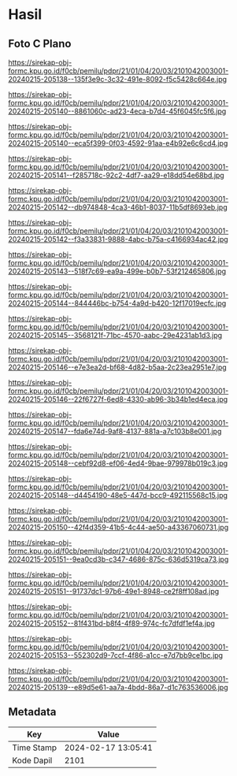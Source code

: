 # Hasil

## Foto C Plano

https://sirekap-obj-formc.kpu.go.id/f0cb/pemilu/pdpr/21/01/04/20/03/2101042003001-20240215-205138--135f3e9c-3c32-491e-8092-f5c5428c664e.jpg

https://sirekap-obj-formc.kpu.go.id/f0cb/pemilu/pdpr/21/01/04/20/03/2101042003001-20240215-205140--8861060c-ad23-4eca-b7d4-45f6045fc5f6.jpg

https://sirekap-obj-formc.kpu.go.id/f0cb/pemilu/pdpr/21/01/04/20/03/2101042003001-20240215-205140--eca5f399-0f03-4592-91aa-e4b92e6c6cd4.jpg

https://sirekap-obj-formc.kpu.go.id/f0cb/pemilu/pdpr/21/01/04/20/03/2101042003001-20240215-205141--f285718c-92c2-4df7-aa29-e18dd54e68bd.jpg

https://sirekap-obj-formc.kpu.go.id/f0cb/pemilu/pdpr/21/01/04/20/03/2101042003001-20240215-205142--db974848-4ca3-46b1-8037-11b5df8693eb.jpg

https://sirekap-obj-formc.kpu.go.id/f0cb/pemilu/pdpr/21/01/04/20/03/2101042003001-20240215-205142--f3a33831-9888-4abc-b75a-c4166934ac42.jpg

https://sirekap-obj-formc.kpu.go.id/f0cb/pemilu/pdpr/21/01/04/20/03/2101042003001-20240215-205143--518f7c69-ea9a-499e-b0b7-53f212465806.jpg

https://sirekap-obj-formc.kpu.go.id/f0cb/pemilu/pdpr/21/01/04/20/03/2101042003001-20240215-205144--844446bc-b754-4a9d-b420-12f17019ecfc.jpg

https://sirekap-obj-formc.kpu.go.id/f0cb/pemilu/pdpr/21/01/04/20/03/2101042003001-20240215-205145--3568121f-71bc-4570-aabc-29e4231ab1d3.jpg

https://sirekap-obj-formc.kpu.go.id/f0cb/pemilu/pdpr/21/01/04/20/03/2101042003001-20240215-205146--e7e3ea2d-bf68-4d82-b5aa-2c23ea2951e7.jpg

https://sirekap-obj-formc.kpu.go.id/f0cb/pemilu/pdpr/21/01/04/20/03/2101042003001-20240215-205146--22f6727f-6ed8-4330-ab96-3b34b1ed4eca.jpg

https://sirekap-obj-formc.kpu.go.id/f0cb/pemilu/pdpr/21/01/04/20/03/2101042003001-20240215-205147--fda6e74d-9af8-4137-881a-a7c103b8e001.jpg

https://sirekap-obj-formc.kpu.go.id/f0cb/pemilu/pdpr/21/01/04/20/03/2101042003001-20240215-205148--cebf92d8-ef06-4ed4-9bae-979978b019c3.jpg

https://sirekap-obj-formc.kpu.go.id/f0cb/pemilu/pdpr/21/01/04/20/03/2101042003001-20240215-205148--d4454190-48e5-447d-bcc9-492115568c15.jpg

https://sirekap-obj-formc.kpu.go.id/f0cb/pemilu/pdpr/21/01/04/20/03/2101042003001-20240215-205150--42f4d359-41b5-4c44-ae50-a43367060731.jpg

https://sirekap-obj-formc.kpu.go.id/f0cb/pemilu/pdpr/21/01/04/20/03/2101042003001-20240215-205151--9ea0cd3b-c347-4686-875c-636d5319ca73.jpg

https://sirekap-obj-formc.kpu.go.id/f0cb/pemilu/pdpr/21/01/04/20/03/2101042003001-20240215-205151--91737dc1-97b6-49e1-8948-ce2f8ff108ad.jpg

https://sirekap-obj-formc.kpu.go.id/f0cb/pemilu/pdpr/21/01/04/20/03/2101042003001-20240215-205152--81f431bd-b8f4-4f89-974c-fc7dfdf1ef4a.jpg

https://sirekap-obj-formc.kpu.go.id/f0cb/pemilu/pdpr/21/01/04/20/03/2101042003001-20240215-205153--552302d9-7ccf-4f86-a1cc-e7d7bb9ce1bc.jpg

https://sirekap-obj-formc.kpu.go.id/f0cb/pemilu/pdpr/21/01/04/20/03/2101042003001-20240215-205139--e89d5e61-aa7a-4bdd-86a7-d1c763536006.jpg


## Metadata

| Key        | Value               |
| ---------- | ------------------- |
| Time Stamp | 2024-02-17 13:05:41 |
| Kode Dapil | 2101                |



